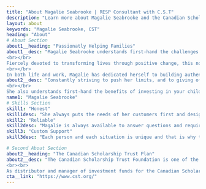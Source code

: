 ```yaml
---
title: "About Magalie Seabrooke | RESP Consultant with C.S.T"
description: "Learn more about Magalie Seabrooke and the Canadian Scholarship Trust Plan."
layout: about
keywords: "Magalie Seabrooke, CST"
heading: "About"
# About Section
about1__heading: "Passionatly Helping Families"
about1__desc: "Magalie Seabrooke understands first-hand the challenges and concerns that come with parenting and planning for the future. Recruited by C.S.T. Consultants, Inc. in 2003, when, as a then-single mom, she opened a C.S.T. RESP for her 4-week-old daughter, Magalie knew she was on the right career path, and forged ahead with a mission to change the world. 
<br></br>
Fiercely devoted to transforming lives through positive change, this now veteran C.S.T. scholarship plan representative, devoted wife and mother of three, is passionate in her conviction that every child is entitled to an education, that every child has the right to reach for, and achieve their dreams, and to design a future on their own terms. She believes that the greatest gifts parents can give their children are the resources that will set them on the path to accomplishing their goals, and she is committed to providing them with the best strategies and tools to make that happen.  
<br></br>
In both life and work, Magalie has dedicated herself to building authentic relationships, based on mutual trust, and a genuine interest in learning about the people she meets. Nowhere does this come through more clearly than when she sits down with parents to talk about their kids, and the financial needs related to their education. She sincerely cares about her clients and her warm, genuine and compassionate personality immediately puts people at ease. Her in-depth knowledge of the market, the C.S.T. RESP, and her knack for explaining its benefits in a tangible and accessible way, provides clients with the confidence to know they’ve put their trust in the right person."
about2__desc: "Constantly striving to push her limits, and to giving of herself in all spheres of her life, Magalie believes in working hard to make the world a better place, which she would say has been at the root of her success. In addition to her role as a busy wife, mom of three, and full-time C.S.T. representative, Magalie is committed to her community, running a summer day camp and volunteering as a soccer coach. 
<br></br>
She also understands first-hand the benefits of investing in your children. Magalie’s eldest daughter is now 17, started CEGEP in the fall, with a bright future on the horizon, thanks in part to the investment made by her mother 17 years ago. "
name1: "Magalie Seabrooke" 
# Skills Section
skill1: "Honest"
skill1desc: "She always puts the needs of her customers first and designs an action plan adapted to their situation."
skill2: "Reliable"
skill2desc: "Magalie is always available to answer questions and requirements for those who want to save in an RESP."
skill3: "Custom Support"
skill3desc: "Each person and each situation is unique and that is why the approach to each plan must be too."

# Second About Section
about2__heading: "The Canadian Scholarship Trust Plan"
about2__desc: "The Canadian Scholarship Trust Foundation is one of the largest and longest standing providers of group registered education savings plans (RESPs) in Canada that provides education savings solutions to families of across Canada for over 59 years.
<br><br>
As distributor and manager of investment funds for the Canadian Scholarship Trust Plans, Consultants C.S.T. inc. (CST) is dedicated exclusively to education savings plans - that's all that matters to us, and our only area of ​​business. Through its role as spokesperson and RESP distribution, CST works towards the fulfillment of its mission: to help all Canadian children have the financial resources to pursue post-secondary education. The benefits of an RESP - a savings vehicle for your child's future post-secondary education - are many and significant."
cta__link: "https://www.cst.org/"
---
```


